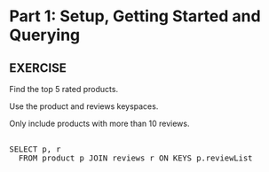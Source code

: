 # Part 1: Setup, Getting Started and Querying

## EXERCISE

Find the top 5 rated products.

Use the product and reviews keyspaces.

Only include products with more than 10 reviews.

<pre id="example"> 
SELECT p, r
  FROM product p JOIN reviews r ON KEYS p.reviewList
</pre>
